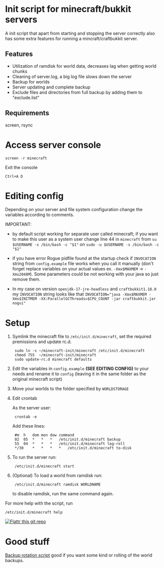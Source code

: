 Init script for minecraft/bukkit servers
=======================================
A init script that apart from starting and stopping the server correctly also has some extra features
for running a mincraft/craftbukkit server.

Features
--------

 * Utilization of ramdisk for world data, decreases lag when getting world chunks
 * Cleaning of server.log, a big log file slows down the server
 * Backup for worlds
 * Server updating and complete backup
 * Exclude files and directories from full backup by adding them to "exclude.list"

Requirements
------------
screen, rsync

Access server console
=====================

	screen -r minecraft

Exit the console
	
	Ctrl+A D


Editing config
=====

Depending on your server and file system configuration change the variables according to comments.

IMPORTANT:
  - by default script working for separate user called minecraft; if you want to make this user as a system user change line 44 in `minecraft`
    from `su $USERNAME -s /bin/bash -c "$1"` on `sudo -u $USERNAME -s /bin/bash -c "$1"`
    
  - if you have error Rogue pidfile found at the startup check if `INVOCATION` string from `config.example` file works when you call it manually (don't forget replace variables on your actual values ex. `-Xmx$MAXMEM` -> `-Xmx2048M`). Some parameters could be not working with your java so just remove them.
  - In my case on version `openjdk-17-jre-headless` and `craftbukkit1.18.0` my `INVOCATION` string looks like that `INVOCATION="java -Xmx$MAXMEM -Xms$INITMEM -XX:ParallelGCThreads=$CPU_COUNT -jar craftbukkit.jar nogui"`


Setup
=====

1. Symlink the minecraft file to `/etc/init.d/minecraft`, set the required premissions and update rc.d.

		sudo ln -s ~/minecraft-init/minecraft /etc/init.d/minecraft
		chmod 755  ~/minecraft-init/minecraft
		sudo update-rc.d minecraft defaults

2. Edit the variables in `config.example` **(SEE EDITING CONFIG)** to your needs and rename it to `config` (leaving it in the same folder as the original minecraft script)

3. Move your worlds to the folder specified by `WORLDSTORAGE`

4. Edit crontab

	As the server user:
	
		crontab -e

	Add these lines:

		#m 	h 	dom	mon	dow	command
		02 	05 	*	*	*	/etc/init.d/minecraft backup
		55 	04 	*	*	*	/etc/init.d/minecraft log-roll
		*/30 	* 	*	*	*	/etc/init.d/minecraft to-disk

5. To run the server run:

		/etc/init.d/minecraft start

6. (Optional) To load a world from ramdisk run:

		/etc/init.d/minecraft ramdisk WORLDNAME
	
	to disable ramdisk, run the same command again.


For more help with the script, run

	/etc/init.d/minecraft help

[![Flattr this git repo](http://api.flattr.com/button/flattr-badge-large.png)](https://flattr.com/submit/auto?user_id=Ahtenus&url=https://github.com/Ahtenus/minecraft-init&title=minecraft-init&language=en_GB&tags=github&category=software) 

Good stuff
==========
[Backup rotation script](https://github.com/adamfeuer/rotate-backups) good if you want some kind or rolling of the world backups.
